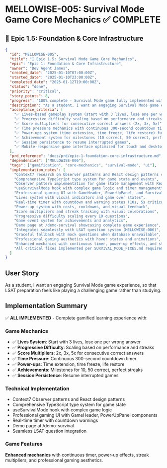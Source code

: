 # MELLOWISE-005: Survival Mode Game Core Mechanics ✅ COMPLETE

## 🔵 Epic 1.5: Foundation & Core Infrastructure

```json
{
  "id": "MELLOWISE-005",
  "title": "🔵 Epic 1.5: Survival Mode Game Core Mechanics",
  "epic": "Epic 1: Foundation & Core Infrastructure",
  "owner": "Dev Agent James",
  "created_date": "2025-01-10T07:00:00Z",
  "started_date": "2025-01-10T23:00:00Z",
  "completed_date": "2025-01-12T19:00:00Z",
  "status": "done",
  "priority": "critical",
  "story_points": 8,
  "progress": "100% complete - Survival Mode game fully implemented with enhanced mechanics",
  "description": "As a student, I want an engaging Survival Mode game experience, so that LSAT preparation feels like playing a challenging game rather than studying.",
  "acceptance_criteria": [
    "✅ Lives-based gameplay system (start with 3 lives, lose one per wrong answer)",
    "✅ Progressive difficulty scaling based on performance and streaks",
    "✅ Score multipliers for consecutive correct answers (2x, 3x, 5x)",
    "✅ Time pressure mechanics with continuous 300-second countdown timer",
    "✅ Power-ups system (time extension, time freeze, life restore) fully implemented",
    "✅ Achievement system for milestones (10 correct, 50 correct, perfect streaks)",
    "✅ Session persistence to resume interrupted games",
    "✅ Mobile-responsive game interface optimized for touch and desktop"
  ],
  "prd_reference": "docs/prd/epic-1-foundation-core-infrastructure.md",
  "dependencies": ["MELLOWISE-006"],
  "tags": ["gamification", "core-mechanics", "survival-mode", "ui"],
  "implementation_notes": [
    "Context7 research on Observer patterns and React design patterns completed",
    "Comprehensive TypeScript type system for game state and events", 
    "Observer pattern implementation for game state management with React hooks",
    "useSurvivalMode hook with complex game logic and timer management",
    "Professional gaming UI with GameHeader, PowerUpPanel, and SurvivalModeGame components",
    "Lives system with visual indicators and game over states",
    "Real-time timer with countdown and warning states (10s, 5s critical)",
    "Power-up system with costs, cooldowns, and visual feedback",
    "Score multipliers and streak tracking with visual celebrations",
    "Progressive difficulty scaling every 10 questions",
    "Game event system for achievements and analytics",
    "Demo page at /demo-survival showcasing complete game experience",
    "Integrates seamlessly with LSAT question system (MELLOWISE-006)",
    "Graceful fallback with mock questions when database unavailable",
    "Professional gaming aesthetics with hover states and animations",
    "Enhanced mechanics with continuous timer, power-up effects, and streak multipliers",
    "All critical fixes implemented per SURVIVAL_MODE_FIXES.md requirements"
  ]
}
```

## User Story
As a student, I want an engaging Survival Mode game experience, so that LSAT preparation feels like playing a challenging game rather than studying.

## Implementation Summary
✅ **ALL IMPLEMENTED** - Complete gamified learning experience with:

### Game Mechanics
- ✅ **Lives System**: Start with 3 lives, lose one per wrong answer
- ✅ **Progressive Difficulty**: Scaling based on performance and streaks
- ✅ **Score Multipliers**: 2x, 3x, 5x for consecutive correct answers
- ✅ **Time Pressure**: Continuous 300-second countdown timer
- ✅ **Power-ups**: Time extension, time freeze, life restore
- ✅ **Achievements**: Milestones for 10, 50 correct, perfect streaks
- ✅ **Session Persistence**: Resume interrupted games

### Technical Implementation
- Context7 Observer patterns and React design patterns
- Comprehensive TypeScript type system for game state
- useSurvivalMode hook with complex game logic
- Professional gaming UI with GameHeader, PowerUpPanel components
- Real-time timer with countdown warnings
- Demo page at /demo-survival
- Seamless LSAT question integration

### Game Features
**Enhanced mechanics** with continuous timer, power-up effects, streak multipliers, and professional gaming aesthetics.